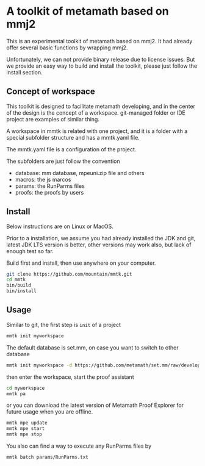 # A toolkit of metamath based on mmj2

This is an experimental toolkit of metamath based on mmj2.
It had already offer several basic functions by wrapping mmj2.

Unfortunately, we can not provide binary release due to license issues.
But we provide an easy way to build and install the toolkit, 
please just follow the install section. 

## Concept of workspace

This toolkit is designed to facilitate metamath developing,
and in the center of the design is the concept of a workspace.
git-managed folder or IDE project are examples of similar thing.

A workspace in mmtk is related with one project, and it is
a folder with a special subfolder structure and has a mmtk.yaml file.

The mmtk.yaml file is a configuration of the project.

The subfolders are just follow the convention
- database: mm database, mpeuni.zip file and others
- macros: the js marcos
- params: the RunParms files
- proofs: the proofs by users

## Install
Below instructions are on Linux or MacOS.

Prior to a installation, we assume you had already installed the JDK and git,
latest JDK LTS version is better, other versions may work also, but lack of enough test so far. 

Build first and install, then use anywhere on your computer.
```bash
git clone https://github.com/mountain/mmtk.git
cd mmtk
bin/build
bin/install
```

## Usage

Similar to git, the first step is `init` of a project
```bash
mmtk init myworkspace
```

The default database is set.mm, on case you want to switch to other database
```bash
mmtk init myworkspace -d https://github.com/metamath/set.mm/raw/develop/iset.mm
```

then enter the workspace, start the proof assistant

```bash
cd myworkspace
mmtk pa
```

or you can download the latest version of Metamath Proof Explorer for future usage when you are offline.

```bash
mmtk mpe update
mmtk mpe start
mmtk mpe stop
```

You also can find a way to execute any RunParms files by
```bash
mmtk batch params/RunParms.txt
```





